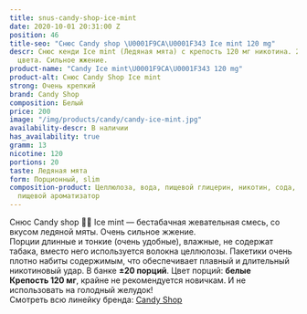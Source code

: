 ```yaml
---
title: snus-candy-shop-ice-mint
date: 2020-10-01 20:31:00 Z
position: 46
title-seo: "Снюс Candy shop \U0001F9CA\U0001F343 Ice mint 120 mg"
descr: Снюс кенди Ice mint (Ледяная мята) с крепость 120 мг никотина. 20 порций белого
  цвета. Сильное жжение.
product-name: "Candy Ice mint\U0001F9CA\U0001F343 120 mg"
product-alt: Снюс Candy Shop Ice mint
strong: Очень крепкий
brand: Candy Shop
composition: Белый
price: 200
image: "/img/products/candy/candy-ice-mint.jpg"
availability-descr: В наличии
has_availability: true
gramm: 13
nicotine: 120
portions: 20
taste: Ледяная мята
form: Порционный, slim
composition-product: Целлюлоза, вода, пищевой глицерин, никотин, сода, карбонат натрия,
  пищевой ароматизатор
---
```


Снюс Candy shop 🧊🍃 Ice mint — бестабачная жевательная смесь, со вкусом ледяной мяты. Очень сильное жжение.<br>
Порции длинные и тонкие (очень удобные),  влажные, не содержат табака, вместо него используется волокна целлюлозы. Пакетики очень плотно набиты содержимым, что обеспечивает плавный и длительный никотиновый удар. В банке **±20 порций**. Цвет порций: **белые**<br>
**Крепость 120 мг**, крайне не рекомендуется новичкам. И не использовать на голодный желудок!<br>
Смотреть всю линейку бренда: <a href="/candy-shop-snus">Candy Shop</a>